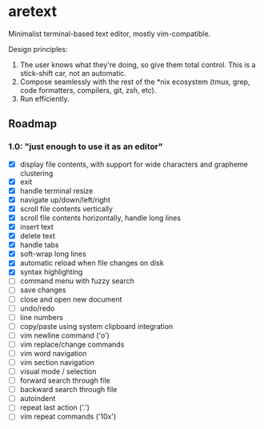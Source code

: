 # aretext
Minimalist terminal-based text editor, mostly vim-compatible.

Design principles:

1. The user knows what they're doing, so give them total control.  This is a stick-shift car, not an automatic.
2. Compose seamlessly with the rest of the \*nix ecosystem (tmux, grep, code formatters, compilers, git, zsh, etc).
3. Run efficiently.


## Roadmap

### 1.0: "just enough to use it as an editor"

- [x] display file contents, with support for wide characters and grapheme clustering
- [x] exit
- [x] handle terminal resize
- [x] navigate up/down/left/right
- [x] scroll file contents vertically
- [x] scroll file contents horizontally, handle long lines
- [x] insert text
- [x] delete text
- [x] handle tabs
- [x] soft-wrap long lines
- [x] automatic reload when file changes on disk
- [x] syntax highlighting
- [ ] command menu with fuzzy search
- [ ] save changes
- [ ] close and open new document
- [ ] undo/redo
- [ ] line numbers
- [ ] copy/paste using system clipboard integration
- [ ] vim newline command ('o')
- [ ] vim replace/change commands
- [ ] vim word navigation
- [ ] vim section navigation
- [ ] visual mode / selection
- [ ] forward search through file
- [ ] backward search through file
- [ ] autoindent
- [ ] repeat last action ('.')
- [ ] vim repeat commands ('10x')
